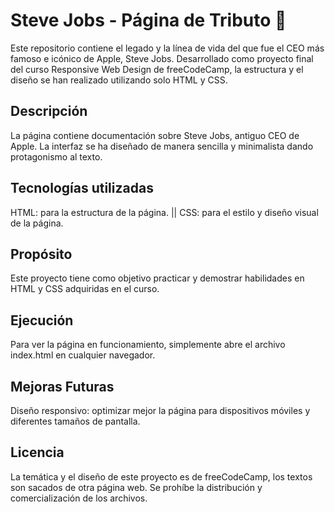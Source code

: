 # Steve Jobs - Página de Tributo 🍎
Este repositorio contiene el legado y la línea de vida del que fue el CEO más famoso e icónico de Apple, Steve Jobs. Desarrollado como proyecto final del curso Responsive Web Design de freeCodeCamp, la estructura y el diseño se han realizado utilizando solo HTML y CSS.

## Descripción
La página contiene documentación sobre Steve Jobs, antiguo CEO de Apple. La interfaz se ha diseñado de manera sencilla y minimalista dando protagonismo al texto.

## Tecnologías utilizadas
HTML: para la estructura de la página. || CSS: para el estilo y diseño visual de la página.

## Propósito
Este proyecto tiene como objetivo practicar y demostrar habilidades en HTML y CSS adquiridas en el curso.

## Ejecución
Para ver la página en funcionamiento, simplemente abre el archivo index.html en cualquier navegador.

## Mejoras Futuras
Diseño responsivo: optimizar mejor la página para dispositivos móviles y diferentes tamaños de pantalla.

## Licencia
La temática y el diseño de este proyecto es de freeCodeCamp, los textos son sacados de otra página web. Se prohíbe la distribución y comercialización de los archivos.

